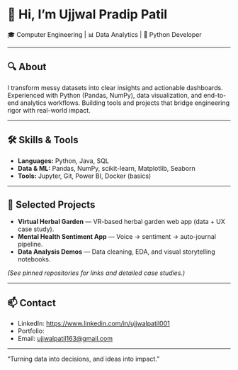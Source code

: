 # 👋 Hi, I’m Ujjwal Pradip Patil

🎓 Computer Engineering | 📊 Data Analytics | 🐍 Python Developer

---

## 🔍 About
I transform messy datasets into clear insights and actionable dashboards. Experienced with Python (Pandas, NumPy), data visualization, and end-to-end analytics workflows. Building tools and projects that bridge engineering rigor with real-world impact.

---

## 🛠️ Skills & Tools
- **Languages:** Python, Java, SQL  
- **Data & ML:** Pandas, NumPy, scikit-learn, Matplotlib, Seaborn  
- **Tools:** Jupyter, Git, Power BI, Docker (basics)  

---

## 📌 Selected Projects
- **Virtual Herbal Garden** — VR-based herbal garden web app (data + UX case study).  
- **Mental Health Sentiment App** — Voice → sentiment → auto-journal pipeline.  
- **Data Analysis Demos** — Data cleaning, EDA, and visual storytelling notebooks.

*(See pinned repositories for links and detailed case studies.)*

---

## 📫 Contact
- LinkedIn: https://www.linkedin.com/in/ujjwalpatil001  
- Portfolio:  
- Email: ujjwalpatil163@gmail.com

---

“Turning data into decisions, and ideas into impact.”
